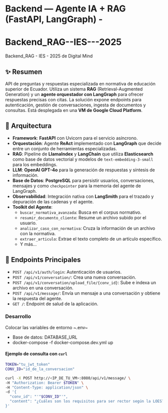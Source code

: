 # Backend — Agente IA + RAG (FastAPI, LangGraph) -
# Backend_RAG--IES---2025
Backend_RAG - IES - 2025 de Digital Mind


## ✨ Resumen

API de preguntas y respuestas especializada en normativa de educación superior de Ecuador. Utiliza un sistema **RAG** (Retrieval-Augmented Generation) y un **agente orquestador con LangGraph** para ofrecer respuestas precisas con citas. La solución expone endpoints para autenticación, gestión de conversaciones, ingesta de documentos y consultas. Está desplegada en una **VM de Google Cloud Platform**.

## 🧱 Arquitectura

- **Framework**: **FastAPI** con Uvicorn para el servicio asíncrono.
- **Orquestación**: Agente **ReAct** implementado con **LangGraph** que decide entre un conjunto de herramientas especializadas.
- **RAG**: Pipeline de **LlamaIndex** y **LangChain** que utiliza **Elasticsearch** como base de datos vectorial y modelos de `text-embedding-3-small` para los embeddings.
- **LLM**: **OpenAI GPT-4o** para la generación de respuestas y síntesis de información.
- **Base de Datos**: **PostgreSQL** para persistir usuarios, conversaciones, mensajes y como `checkpointer` para la memoria del agente de LangGraph.
- **Observabilidad**: Integración nativa con **LangSmith** para el trazado y depuración de las cadenas y el agente.
- **Toolkit del Agente**:
  - `buscar_normativa_avanzada`: Busca en el corpus normativo.
  - `resumir_documento_cliente`: Resume un archivo subido por el usuario.
  - `analizar_caso_con_normativa`: Cruza la información de un archivo con la normativa.
  - `extraer_articulo`: Extrae el texto completo de un artículo específico.
  - Y más...

## 🚀 Endpoints Principales

- `POST /api/v1/auth/login`: Autenticación de usuarios.
- `POST /api/v1/conversation/`: Crea una nueva conversación.
- `POST /api/v1/conversation/upload_file/{conv_id}`: Sube e indexa un archivo en una conversación.
- `POST /api/v1/message/`: Envía un mensaje a una conversación y obtiene la respuesta del agente.
- `GET /`: Endpoint de salud de la aplicación.

### Desarrollo
Colocar las variables de entorno ~.env~ 

- Base de datos: DATABASE_URL
- docker-compose -f docker-compose.dev.yml up

#### Ejemplo de consulta con `curl`
```bash
TOKEN="tu_jwt_token"
CONV_ID="id_de_la_conversacion"

curl -X POST http://<IP_DE_TU_VM>:8080/api/v1/message/ \
-H "Authorization: Bearer $TOKEN" \
-H "Content-Type: application/json" \
-d '{
  "conv_id": "'"$CONV_ID"'",
  "content": "¿Cuáles son los requisitos para ser rector según la LOES?"
}'



